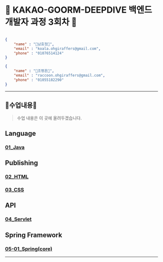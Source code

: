 # 🐨 KAKAO-GOORM-DEEPDIVE 백엔드 개발자 과정 3회차 🦝

```json

{
    "name" : "🐨남효정🐨",
    "email" : "koala.ohgiraffers@gmail.com",
    "phone" : "01076514124"
}

{
    "name" : "🦝조평훈🦝",
    "email" : "raccoon.ohgiraffers@gmail.com",
    "phone" : "01055182290"
}


```

---
## 📖수업내용📖
> 수업 내용은 이 곳에 올려두겠습니다.
## Language
### [01_Java](https://github.com/20250225-KAKAO-GOORM-DEEPDIVE/01_java)

## Publishing
### [02_HTML](https://github.com/20250225-KAKAO-GOORM-DEEPDIVE/02_html)
### [03_CSS](https://github.com/20250225-KAKAO-GOORM-DEEPDIVE/03_css)

## API
### [04_Servlet](https://github.com/20250225-KAKAO-GOORM-DEEPDIVE/04_servlet)

## Spring Framework
### [05-01_Spring(core)](https://github.com/20250225-KAKAO-GOORM-DEEPDIVE/05-01_spring-core)
---
